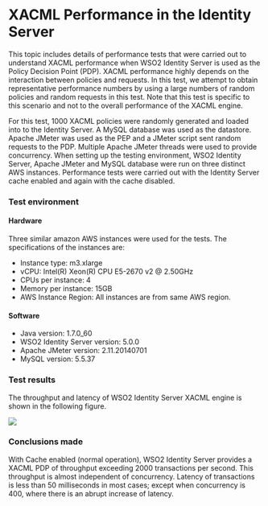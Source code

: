 # XACML Performance in the Identity Server

This topic includes details of performance tests that were carried out
to understand XACML performance when WSO2 Identity Server is used as the
Policy Decision Point (PDP). XACML performance highly depends on the
interaction between policies and requests. In this test, we attempt to
obtain representative performance numbers by using a large numbers of
random policies and random requests in this test. Note that this test is
specific to this scenario and not to the overall performance of the
XACML engine.

For this test, 1000 XACML policies were randomly generated and loaded
into to the Identity Server. A MySQL database was used as the datastore.
Apache JMeter was used as the PEP and a JMeter script sent random
requests to the PDP. Multiple Apache JMeter threads were used to provide
concurrency. When setting up the testing environment, WSO2 Identity
Server, Apache JMeter and MySQL database were run on three distinct AWS
instances. Performance tests were carried out with the Identity Server
cache enabled and again with the cache disabled.

### Test environment

#### Hardware

Three similar amazon AWS instances were used for the tests. The
specifications of the instances are:

-   Instance type: m3.xlarge
-   vCPU: Intel(R) Xeon(R) CPU E5-2670 v2 @ 2.50GHz
-   CPUs per instance: 4
-   Memory per instance: 15GB
-   AWS Instance Region: All instances are from same AWS region.

#### Software

-   Java version: 1.7.0\_60
-   WSO2 Identity Server version: 5.0.0
-   Apache JMeter version: 2.11.20140701
-   MySQL version: 5.5.37

### Test results

The throughput and latency of WSO2 Identity Server XACML engine is shown
in the following figure.

![](../../assets/img//43976633/44172001.png)

### Conclusions made

With Cache enabled (normal operation), WSO2 Identity Server provides a
XACML PDP of throughput exceeding 2000 transactions per second. This
throughput is almost independent of concurrency. Latency of transactions
is less than 50 milliseconds in most cases; except when concurrency is
400, where there is an abrupt increase of latency.
